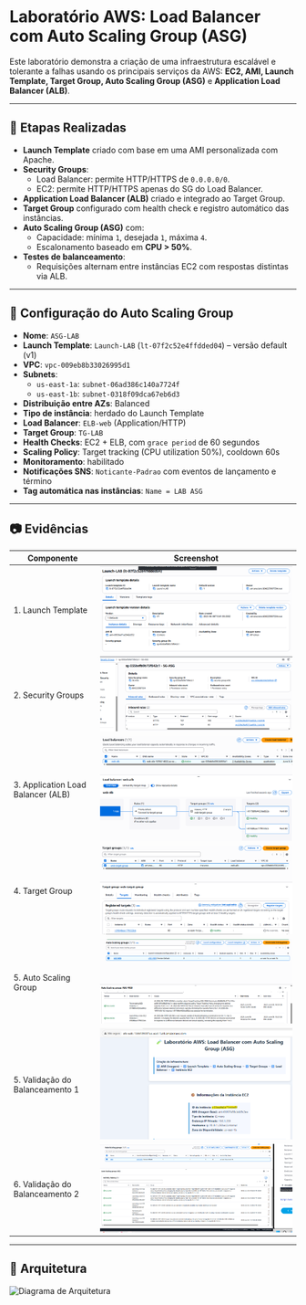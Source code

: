# Laboratório AWS: Load Balancer com Auto Scaling Group (ASG)

Este laboratório demonstra a criação de uma infraestrutura escalável e tolerante a falhas usando os principais serviços da AWS: **EC2, AMI, Launch Template, Target Group, Auto Scaling Group (ASG)** e **Application Load Balancer (ALB)**.

---

## 🔧 Etapas Realizadas

- **Launch Template** criado com base em uma AMI personalizada com Apache.
- **Security Groups**:
  - Load Balancer: permite HTTP/HTTPS de `0.0.0.0/0`.
  - EC2: permite HTTP/HTTPS apenas do SG do Load Balancer.
- **Application Load Balancer (ALB)** criado e integrado ao Target Group.
- **Target Group** configurado com health check e registro automático das instâncias.
- **Auto Scaling Group (ASG)** com:
  - Capacidade: mínima `1`, desejada `1`, máxima `4`.
  - Escalonamento baseado em **CPU > 50%**.
- **Testes de balanceamento**:
  - Requisições alternam entre instâncias EC2 com respostas distintas via ALB.

---

## 🔁 Configuração do Auto Scaling Group

- **Nome**: `ASG-LAB`
- **Launch Template**: `Launch-LAB` (`lt-07f2c52e4ffdded04`) – versão default (v1)
- **VPC**: `vpc-009eb8b33026995d1`
- **Subnets**:
  - `us-east-1a`: `subnet-06ad386c140a7724f`
  - `us-east-1b`: `subnet-0318f09dca67eb6d3`
- **Distribuição entre AZs**: Balanced
- **Tipo de instância**: herdado do Launch Template
- **Load Balancer**: `ELB-web` (Application/HTTP)
- **Target Group**: `TG-LAB`
- **Health Checks**: EC2 + ELB, com `grace period` de 60 segundos
- **Scaling Policy**: Target tracking (CPU utilization 50%), cooldown 60s
- **Monitoramento**: habilitado
- **Notificações SNS**: `Noticante-Padrao` com eventos de lançamento e término
- **Tag automática nas instâncias**: `Name = LAB ASG`

---

## 📷 Evidências

| Componente                               | Screenshot                |
|------------------------------------------|----------------------------|
| 1. Launch Template                       | ![LT](evidencias/Launch1.png) |
| 2. Security Groups                       | ![SG](evidencias/sg.png)  |
| 3. Application Load Balancer (ALB)       | ![ALB](evidencias/alba.png)|
| 4. Target Group                          | ![TG](evidencias/tg1.png)  |
| 5. Auto Scaling Group                       | ![TG](evidencias/ASG.png)  |
| 5. Validação do Balanceamento 1          | ![Teste1](evidencias/teste1.png)|
| 6. Validação do Balanceamento 2          | ![Teste2](evidencias/teste2.png)|

---

## 🧠 Arquitetura

![Diagrama de Arquitetura](arquitetura.png)
